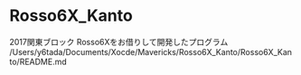# Rosso6X_Kanto
2017関東ブロック Rosso6Xをお借りして開発したプログラム
/Users/y6tada/Documents/Xocde/Mavericks/Rosso6X_Kanto/Rosso6X_Kanto/README.md

